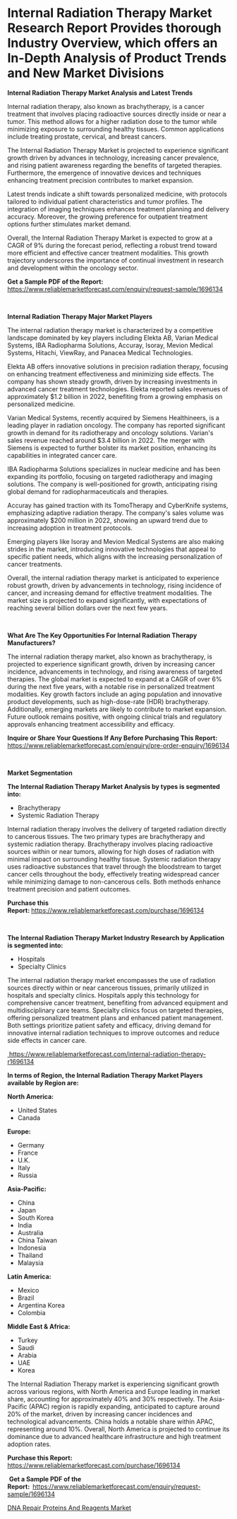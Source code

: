 <p><h1>Internal Radiation Therapy Market Research Report Provides thorough Industry Overview, which offers an In-Depth Analysis of Product Trends and New Market Divisions</h1></p><p><strong>Internal Radiation Therapy Market Analysis and Latest Trends</strong></p>
<p><p>Internal radiation therapy, also known as brachytherapy, is a cancer treatment that involves placing radioactive sources directly inside or near a tumor. This method allows for a higher radiation dose to the tumor while minimizing exposure to surrounding healthy tissues. Common applications include treating prostate, cervical, and breast cancers. </p><p>The Internal Radiation Therapy Market is projected to experience significant growth driven by advances in technology, increasing cancer prevalence, and rising patient awareness regarding the benefits of targeted therapies. Furthermore, the emergence of innovative devices and techniques enhancing treatment precision contributes to market expansion. </p><p>Latest trends indicate a shift towards personalized medicine, with protocols tailored to individual patient characteristics and tumor profiles. The integration of imaging techniques enhances treatment planning and delivery accuracy. Moreover, the growing preference for outpatient treatment options further stimulates market demand. </p><p>Overall, the Internal Radiation Therapy Market is expected to grow at a CAGR of 9% during the forecast period, reflecting a robust trend toward more efficient and effective cancer treatment modalities. This growth trajectory underscores the importance of continual investment in research and development within the oncology sector.</p></p>
<p><strong>Get a Sample PDF of the Report:&nbsp;</strong> <a href="https://www.reliablemarketforecast.com/enquiry/request-sample/1696134?utm_campaign=2288&utm_medium=2&utm_source=Github&utm_content=ia&utm_term=03032025&utm_id=internal-radiation-therapy">https://www.reliablemarketforecast.com/enquiry/request-sample/1696134</a></p>
<p>&nbsp;</p>
<p><strong>Internal Radiation Therapy Major Market Players</strong></p>
<p><p>The internal radiation therapy market is characterized by a competitive landscape dominated by key players including Elekta AB, Varian Medical Systems, IBA Radiopharma Solutions, Accuray, Isoray, Mevion Medical Systems, Hitachi, ViewRay, and Panacea Medical Technologies. </p><p>Elekta AB offers innovative solutions in precision radiation therapy, focusing on enhancing treatment effectiveness and minimizing side effects. The company has shown steady growth, driven by increasing investments in advanced cancer treatment technologies. Elekta reported sales revenues of approximately $1.2 billion in 2022, benefiting from a growing emphasis on personalized medicine.</p><p>Varian Medical Systems, recently acquired by Siemens Healthineers, is a leading player in radiation oncology. The company has reported significant growth in demand for its radiotherapy and oncology solutions. Varian's sales revenue reached around $3.4 billion in 2022. The merger with Siemens is expected to further bolster its market position, enhancing its capabilities in integrated cancer care.</p><p>IBA Radiopharma Solutions specializes in nuclear medicine and has been expanding its portfolio, focusing on targeted radiotherapy and imaging solutions. The company is well-positioned for growth, anticipating rising global demand for radiopharmaceuticals and therapies. </p><p>Accuray has gained traction with its TomoTherapy and CyberKnife systems, emphasizing adaptive radiation therapy. The company's sales volume was approximately $200 million in 2022, showing an upward trend due to increasing adoption in treatment protocols. </p><p>Emerging players like Isoray and Mevion Medical Systems are also making strides in the market, introducing innovative technologies that appeal to specific patient needs, which aligns with the increasing personalization of cancer treatments.</p><p>Overall, the internal radiation therapy market is anticipated to experience robust growth, driven by advancements in technology, rising incidence of cancer, and increasing demand for effective treatment modalities. The market size is projected to expand significantly, with expectations of reaching several billion dollars over the next few years.</p></p>
<p>&nbsp;</p>
<p><strong>What Are The Key Opportunities For Internal Radiation Therapy Manufacturers?</strong></p>
<p><p>The internal radiation therapy market, also known as brachytherapy, is projected to experience significant growth, driven by increasing cancer incidence, advancements in technology, and rising awareness of targeted therapies. The global market is expected to expand at a CAGR of over 6% during the next five years, with a notable rise in personalized treatment modalities. Key growth factors include an aging population and innovative product developments, such as high-dose-rate (HDR) brachytherapy. Additionally, emerging markets are likely to contribute to market expansion. Future outlook remains positive, with ongoing clinical trials and regulatory approvals enhancing treatment accessibility and efficacy.</p></p>
<p><strong>Inquire or Share Your Questions If Any Before Purchasing This Report:</strong> <a href="https://www.reliablemarketforecast.com/enquiry/pre-order-enquiry/1696134?utm_campaign=2288&utm_medium=2&utm_source=Github&utm_content=ia&utm_term=03032025&utm_id=internal-radiation-therapy">https://www.reliablemarketforecast.com/enquiry/pre-order-enquiry/1696134</a></p>
<p>&nbsp;</p>
<p><strong>Market Segmentation</strong></p>
<p><strong>The Internal Radiation Therapy Market Analysis by types is segmented into:</strong></p>
<p><ul><li>Brachytherapy</li><li>Systemic Radiation Therapy</li></ul></p>
<p><p>Internal radiation therapy involves the delivery of targeted radiation directly to cancerous tissues. The two primary types are brachytherapy and systemic radiation therapy. Brachytherapy involves placing radioactive sources within or near tumors, allowing for high doses of radiation with minimal impact on surrounding healthy tissue. Systemic radiation therapy uses radioactive substances that travel through the bloodstream to target cancer cells throughout the body, effectively treating widespread cancer while minimizing damage to non-cancerous cells. Both methods enhance treatment precision and patient outcomes.</p></p>
<p><strong>Purchase this Report:&nbsp;</strong><a href="https://www.reliablemarketforecast.com/purchase/1696134?utm_campaign=2288&utm_medium=2&utm_source=Github&utm_content=ia&utm_term=03032025&utm_id=internal-radiation-therapy">https://www.reliablemarketforecast.com/purchase/1696134</a></p>
<p>&nbsp;</p>
<p><strong>The Internal Radiation Therapy Market Industry Research by Application is segmented into:</strong></p>
<p><ul><li>Hospitals</li><li>Specialty Clinics</li></ul></p>
<p><p>The internal radiation therapy market encompasses the use of radiation sources directly within or near cancerous tissues, primarily utilized in hospitals and specialty clinics. Hospitals apply this technology for comprehensive cancer treatment, benefiting from advanced equipment and multidisciplinary care teams. Specialty clinics focus on targeted therapies, offering personalized treatment plans and enhanced patient management. Both settings prioritize patient safety and efficacy, driving demand for innovative internal radiation techniques to improve outcomes and reduce side effects in cancer care.</p></p>
<p><a href="https://www.reliablemarketforecast.com/internal-radiation-therapy-r1696134?utm_campaign=2288&utm_medium=2&utm_source=Github&utm_content=ia&utm_term=03032025&utm_id=internal-radiation-therapy">&nbsp;https://www.reliablemarketforecast.com/internal-radiation-therapy-r1696134</a></p>
<p><strong>In terms of Region, the Internal Radiation Therapy Market Players available by Region are:</strong></p>
<p>
    <p> <strong> North America: </strong>
        <ul>
            <li>United States</li>
            <li>Canada</li>
        </ul>
        </p> 
    <p> <strong> Europe: </strong>
        <ul>
            <li>Germany</li>
            <li>France</li>
            <li>U.K.</li>
            <li>Italy</li>
            <li>Russia</li>
        </ul>
        </p> 
    <p> <strong> Asia-Pacific: </strong>
        <ul>
            <li>China</li>
            <li>Japan</li>
            <li>South Korea</li>
            <li>India</li>
            <li>Australia</li>
            <li>China Taiwan</li>
            <li>Indonesia</li>
            <li>Thailand</li>
            <li>Malaysia</li>
        </ul>
        </p> 
    <p> <strong> Latin America: </strong>
        <ul>
            <li>Mexico</li>
            <li>Brazil</li>
            <li>Argentina Korea</li>
            <li>Colombia</li>
        </ul>
        </p> 
    <p> <strong> Middle East & Africa: </strong>
        <ul>
            <li>Turkey</li>
            <li>Saudi</li>
            <li>Arabia</li>
            <li>UAE</li>
            <li>Korea</li>
        </ul>
    </p>
    </p>
<p><p>The Internal Radiation Therapy market is experiencing significant growth across various regions, with North America and Europe leading in market share, accounting for approximately 40% and 30% respectively. The Asia-Pacific (APAC) region is rapidly expanding, anticipated to capture around 20% of the market, driven by increasing cancer incidences and technological advancements. China holds a notable share within APAC, representing around 10%. Overall, North America is projected to continue its dominance due to advanced healthcare infrastructure and high treatment adoption rates.</p></p>
<p><strong>Purchase this Report: </strong><a href="https://www.reliablemarketforecast.com/purchase/1696134?utm_campaign=2288&utm_medium=2&utm_source=Github&utm_content=ia&utm_term=03032025&utm_id=internal-radiation-therapy">https://www.reliablemarketforecast.com/purchase/1696134</a></p>
<p>&nbsp;<strong>Get a Sample PDF of the Report:&nbsp;&nbsp;</strong><a href="https://www.reliablemarketforecast.com/enquiry/request-sample/1696134?utm_campaign=2288&utm_medium=2&utm_source=Github&utm_content=ia&utm_term=03032025&utm_id=internal-radiation-therapy">https://www.reliablemarketforecast.com/enquiry/request-sample/1696134</a></p>
<p><strong></strong></p>
<p><p><a href="https://github.com/lenjakam/Market-Research-Report-List-1/blob/main/dna-repair-proteins-and-reagents-market.md?utm_campaign=2288&utm_medium=2&utm_source=Github&utm_content=ia&utm_term=03032025&utm_id=internal-radiation-therapy">DNA Repair Proteins And Reagents Market</a></p></p>